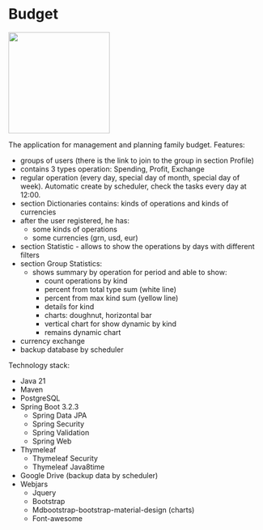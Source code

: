 # Budget  
<img src="http://s1.iconbird.com/ico/1012/EcommerceBusinessIcons/w256h2561350823474wallet256x256.png" height="200" width="200">

The application for management and planning family budget.
Features:
 - groups of users (there is the link to join to the group in section Profile)
 - contains 3 types operation: Spending, Profit, Exchange
 - regular operation (every day, special day of month, special day of week). Automatic create by scheduler, check the tasks every day at 12:00.    
 - section Dictionaries contains: kinds of operations and kinds of currencies
 - after the user registered, he has:
    - some kinds of operations
    - some currencies (grn, usd, eur)
 - section Statistic - allows to show the operations by days with different filters
 - section Group Statistics:
    - shows summary by operation for period and able to show:
        * count operations by kind
        * percent from total type sum (white line) 
        * percent from max kind sum (yellow line)
        * details for kind
        * charts: doughnut, horizontal bar
        * vertical chart for show dynamic by kind
        * remains dynamic chart
 - currency exchange
 - backup database by scheduler 

 Technology stack:
   * Java 21     
   * Maven
   * PostgreSQL    
   * Spring Boot 3.2.3      
     * Spring Data JPA
     * Spring Security
     * Spring Validation
     * Spring Web
   * Thymeleaf      
     * Thymeleaf Security
     * Thymeleaf Java8time
   * Google Drive (backup data by scheduler)   
   * Webjars    
     * Jquery
     * Bootstrap
     * Mdbootstrap-bootstrap-material-design (charts)
     * Font-awesome

    
 
     

  
